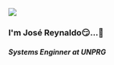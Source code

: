 ![](https://media2.giphy.com/media/A3lDsbjpbnRBu/giphy.gif?cid=ecf05e474e87efbc53297bcdbe33161cbdc7a374a2a78519&rid=giphy.gif)

### I'm José Reynaldo😏...👋
##### Systems Enginner at UNPRG

<!--
**JoseRey66/JoseRey66** is a ✨ _special_ ✨ repository because its `README.md` (this file) appears on your GitHub profile.

Here are some ideas to get you started:

- 🔭 I’m currently working on ...
- 🌱 I’m currently learning ...
- 👯 I’m looking to collaborate on ...
- 🤔 I’m looking for help with ...
- 💬 Ask me about ...
- 📫 How to reach me: ...
- 😄 Pronouns: ...
- ⚡ Fun fact: ...
-->
